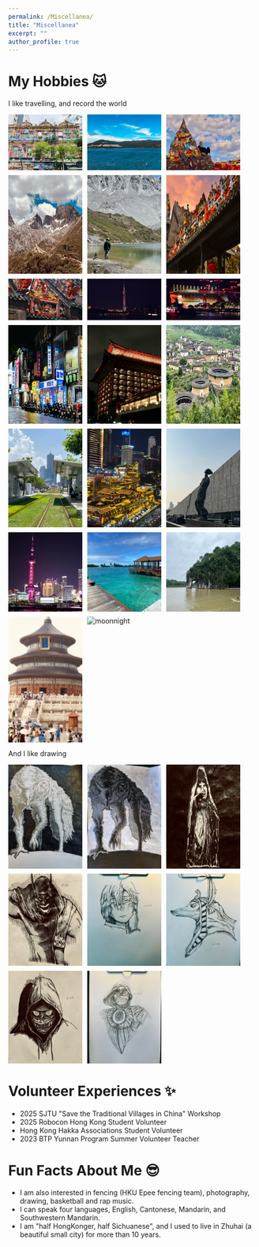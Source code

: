 ```yaml
---
permalink: /Miscellanea/
title: "Miscellanea"
excerpt: ""
author_profile: true
---
```


# My Hobbies 🐱
I like travelling, and record the world
<div style="display: flex; flex-wrap: wrap; gap: 10px;">
  <img src="/images/p1.jpg" alt="wolf 1" style="width: 150px; height: auto;">
  <img src="/images/p2.jpg" alt="wolf 2" style="width: 150px; height: auto;">
  <img src="/images/p3.jpg" alt="T" style="width: 150px; height: auto;">
  <img src="/images/p4.jpg" alt="batman" style="width: 150px; height: auto;">
  <img src="/images/p5.jpg" alt="girl" style="width: 150px; height: auto;">
  <img src="/images/p6.jpg" alt="god" style="width: 150px; height: auto;">
  <img src="/images/p7.jpg" alt="scary" style="width: 150px; height: auto;">
  <img src="/images/p8.jpg" alt="moonnight" style="width: 150px; height: auto;">
  <img src="/images/p9.jpg" alt="moonnight" style="width: 150px; height: auto;">
  <img src="/images/p10.jpg" alt="moonnight" style="width: 150px; height: auto;">
  <img src="/images/p11.jpg" alt="moonnight" style="width: 150px; height: auto;">
  <img src="/images/p12.jpg" alt="moonnight" style="width: 150px; height: auto;">
  <img src="/images/p13.jpg" alt="moonnight" style="width: 150px; height: auto;">
  <img src="/images/p14.jpg" alt="moonnight" style="width: 150px; height: auto;">
  <img src="/images/p15.jpg" alt="moonnight" style="width: 150px; height: auto;">
  <img src="/images/sh.jpg" alt="moonnight" style="width: 150px; height: auto;">
  <img src="/images/maldives.jpg" alt="moonnight" style="width: 150px; height: auto;">
  <img src="/images/guilin.jpg" alt="moonnight" style="width: 150px; height: auto;">
  <img src="/images/BJ.jpg" alt="moonnight" style="width: 150px; height: auto;">
  <img src="/images/lj.jpg" alt="moonnight" style="width: 150px; height: auto;">
</div>

And I like drawing

<div style="display: flex; flex-wrap: wrap; gap: 10px;">
  <img src="/images/wolf1.jpg" alt="wolf 1" style="width: 150px; height: auto;">
  <img src="/images/wolf2.jpg" alt="wolf 2" style="width: 150px; height: auto;">
  <img src="/images/T.jpg" alt="T" style="width: 150px; height: auto;">
  <img src="/images/batman.jpg" alt="batman" style="width: 150px; height: auto;">
  <img src="/images/girl.jpg" alt="girl" style="width: 150px; height: auto;">
  <img src="/images/god.jpg" alt="god" style="width: 150px; height: auto;">
  <img src="/images/scary.jpg" alt="scary" style="width: 150px; height: auto;">
  <img src="/images/moonnight.jpg" alt="moonnight" style="width: 150px; height: auto;">
</div>


# Volunteer Experiences ✨
- 2025 SJTU "Save the Traditional Villages in China" Workshop
- 2025 Robocon Hong Kong Student Volunteer
- Hong Kong Hakka Associations Student Volunteer
- 2023 BTP Yunnan Program Summer Volunteer Teacher



# Fun Facts About Me 😎
- I am also interested in fencing (HKU Epee fencing team), photography, drawing, basketball and rap music.
- I can speak four languages, English, Cantonese, Mandarin, and Southwestern Mandarin.
- I am "half HongKonger, half Sichuanese", and I used to live in Zhuhai (a beautiful small city) for more than 10 years.
